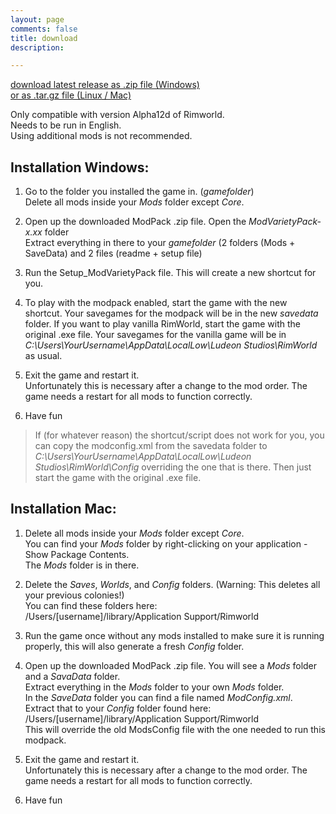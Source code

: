 ```yaml
---
layout: page
comments: false
title: download
description: 

---
```


<div markdown="0"><a href="https://github.com/simon-82/ModVarietyPack/archive/1.25.zip" class="btn btn-info">download latest release as .zip file (Windows)</a></div>
<div markdown="0"><a href="https://github.com/simon-82/ModVarietyPack/archive/1.25.tar.gz" class="btn btn-info">or as .tar.gz file (Linux / Mac)</a></div>    

Only compatible with version Alpha12d of Rimworld.           
Needs to be run in English.    
Using additional mods is not recommended.

## Installation Windows:

1. Go to the folder you installed the game in. (*gamefolder*)    
Delete all mods inside your *Mods* folder except *Core*.  

2. Open up the downloaded ModPack .zip file. Open the *ModVarietyPack-x.xx* folder    
Extract everything in there to your *gamefolder* (2 folders (Mods + SaveData) and 2 files (readme + setup file)

3. Run the Setup_ModVarietyPack file. This will create a new shortcut for you.    

4. To play with the modpack enabled, start the game with the new shortcut. Your savegames for the modpack will be in the new *savedata* folder. If you want to play vanilla RimWorld, start the game with the original .exe file. Your savegames for the vanilla game will be in *C:\Users\YourUsername\AppData\LocalLow\Ludeon Studios\RimWorld* as usual. 

5. Exit the game and restart it.     
Unfortunately this is necessary after a change to the mod order. The game needs a restart for all mods to function correctly.

6. Have fun <i class="fa fa-smile-o"></i>   

> If (for whatever reason) the shortcut/script does not work for you, you can copy the modconfig.xml from the savedata folder to *C:\Users\YourUsername\AppData\LocalLow\Ludeon Studios\RimWorld\Config* overriding the one that is there. Then just start the game with the original .exe file.   



## Installation Mac:

1. Delete all mods inside your *Mods* folder except *Core*.     
You can find your *Mods* folder by right-clicking on your application - Show Package Contents.      
The *Mods* folder is in there.

2. Delete the *Saves*, *Worlds*, and *Config* folders. (Warning: This deletes all your previous colonies!)      
You can find these folders here:     
/Users/[username]/library/Application Support/Rimworld

3. Run the game once without any mods installed to make sure it is running properly, this will also generate a fresh *Config* folder.

4. Open up the downloaded ModPack .zip file. You will see a *Mods* folder and a *SavaData* folder.    
Extract everything in the *Mods* folder to your own *Mods* folder.    
In the *SaveData* folder you can find a file named *ModConfig.xml*.    
Extract that to your *Config* folder found here:    
/Users/[username]/library/Application Support/Rimworld    
This will override the old ModsConfig file with the one needed to run this modpack.   

5. Exit the game and restart it.     
Unfortunately this is necessary after a change to the mod order. The game needs a restart for all mods to function correctly.

6. Have fun <i class="fa fa-smile-o"></i>
